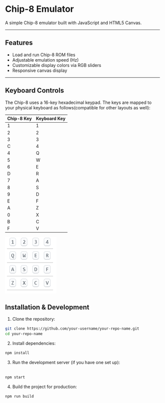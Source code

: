 # Chip-8 Emulator

A simple Chip-8 emulator built with JavaScript and HTML5 Canvas.

---

## Features

- Load and run Chip-8 ROM files
- Adjustable emulation speed (Hz)
- Customizable display colors via RGB sliders
- Responsive canvas display
---
## Keyboard Controls

The Chip-8 uses a 16-key hexadecimal keypad. The keys are mapped to your physical keyboard as follows(compatible for other layouts as well):

| Chip-8 Key | Keyboard Key |
|------------|--------------|
| 1          | 1            |
| 2          | 2            |
| 3          | 3            |
| C          | 4            |
| 4          | Q            |
| 5          | W            |
| 6          | E            |
| D          | R            |
| 7          | A            |
| 8          | S            |
| 9          | D            |
| E          | F            |
| A          | Z            |
| 0          | X            |
| B          | C            |
| F          | V            |
![Keypad](images/keypad.png)
## Installation & Development

1. Clone the repository:

```bash
git clone https://github.com/your-username/your-repo-name.git
cd your-repo-name
```
2. Install dependencies:

```bash
npm install
```
3. Run the development server (if you have one set up):

```bash

npm start
```
4. Build the project for production:

```bash
npm run build
```